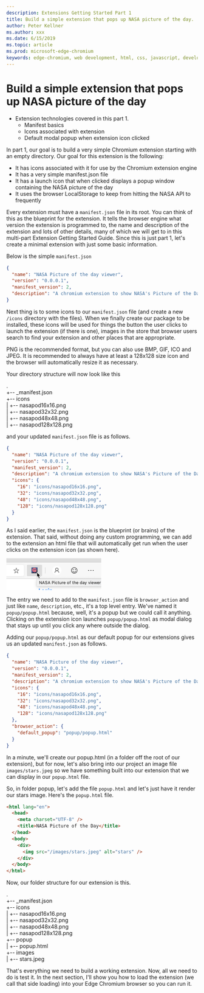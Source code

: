 ```yaml
---
description: Extensions Getting Started Part 1
title: Build a simple extension that pops up NASA picture of the day.
author: Peter Kellner
ms.author: xxx
ms.date: 6/15/2019
ms.topic: article
ms.prod: microsoft-edge-chromium
keywords: edge-chromium, web development, html, css, javascript, developer, extensions
---
```


# Build a simple extension that pops up NASA picture of the day

* Extension technologies covered in this part 1.
  * Manifest basics
  * Icons associated with extension
  * Default modal popup when extension icon clicked

In part 1, our goal is to build a very simple Chromium extension starting with an empty directory.  Our goal for this extension is the following:

* It has icons associated with it for use by the Chromium extension engine
* It has a very simple manifest.json file
* It has a launch icon that when clicked displays a popup window containing the NASA picture of the day
* It uses the browser LocalStorage to keep from hitting the NASA API to frequently

Every extension must have a `manifest.json` file in its root.  You can think of this as the blueprint for the extension. It tells the browser engine what version the extension is programmed to, the name and description of the extension and lots of other details, many of which we will get to in this multi-part Extension Getting Started Guide. Since this is just part 1, let's create a minimal extension with just some basic information.

Below is the simple  `manifest.json`
```JSON
{
  "name": "NASA Picture of the day viewer",
  "version": "0.0.0.1",
  "manifest_version": 2,
  "description": "A chromium extension to show NASA's Picture of the Day."
}
```

Next thing is to some icons to our `manifest.json` file (and create a new `/icons` directory with the files). When we finally create our package to be installed, these icons will be used for things the button the user clicks to launch the extension (if there is one), images in the store that browser users search to find your extension and other places that are appropriate.  

PNG is the recommended format, but you can also use BMP, GIF, ICO and JPEG. It is recommended to always have at least a 128x128 size icon and the browser will automatically resize it as necessary.

Your directory structure will now look like this

.  
+-- _manifest.json  
+-- icons  
|   +-- nasapod16x16.png  
|   +-- nasapod32x32.png  
|   +-- nasapod48x48.png  
|   +-- nasapod128x128.png  

and your updated `manifest.json` file is as follows.

```JSON
{
  "name": "NASA Picture of the day viewer",
  "version": "0.0.0.1",
  "manifest_version": 2,
  "description": "A chromium extension to show NASA's Picture of the Day.",
  "icons": {
    "16": "icons/nasapod16x16.png",
    "32": "icons/nasapod32x32.png",
    "48": "icons/nasapod48x48.png",
    "128": "icons/nasapod128x128.png"
  }
}
```

As I said earlier, the `manifest.json` is the blueprint (or brains) of the extension. That said, without doing any custom programming, we can add to the extension an html file that will automatically get run when the user clicks on the extension icon (as shown here).

![Toolbar Badge Icon](media/part1-badge1.png)

  The entry we need to add to the `manifest.json` file is `browser_action` and just like `name`, `description`, etc., it's a top level entry. We've named it `popup/popup.html` because, well, it's a popup but we could call it anything.  Clicking on the extension icon launches `popup/popup.html` as  modal dialog that stays up until you click any where outside the dialog.

  Adding our `popup/popup.html` as our default popup for our extensions gives us an updated `manifest.json` as follows.

```JSON
{
  "name": "NASA Picture of the day viewer",
  "version": "0.0.0.1",
  "manifest_version": 2,
  "description": "A chromium extension to show NASA's Picture of the Day.",
  "icons": {
    "16": "icons/nasapod16x16.png",
    "32": "icons/nasapod32x32.png",
    "48": "icons/nasapod48x48.png",
    "128": "icons/nasapod128x128.png"
  },
  "browser_action": {
    "default_popup": "popup/popup.html"
  }
}
```

In a minute, we'll create our popup.html (in a folder off the root of our extension), but for now, let's also bring into our project an image file `images/stars.jpeg` so we have something built into our extension that we can display in our `popup.html` file.

So, in folder popup, let's add the file `popup.html` and let's just have it render our stars image. Here's the `popup.html` file.

```HTML
<html lang="en">
  <head>
    <meta charset="UTF-8" />
    <title>NASA Picture of the Day</title>
  </head>
  <body>
    <div>
      <img src="/images/stars.jpeg" alt="stars" />
    </div>
  </body>
</html>
```

Now, our folder structure for our extension is this.

.  
+-- _manifest.json  
+-- icons  
|   +-- nasapod16x16.png  
|   +-- nasapod32x32.png  
|   +-- nasapod48x48.png  
|   +-- nasapod128x128.png  
+-- popup  
|   +-- popup.html  
+-- images  
|   +-- stars.jpeg  

That's everything we need to build a working extension. Now, all we need to do is test it.  In the next section, I'll show you how to load the extension (we call that side loading) into your Edge Chromium browser so you can run it.
